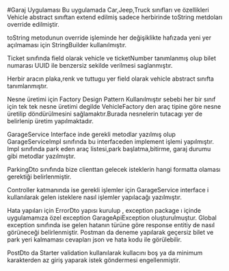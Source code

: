 #Garaj Uygulaması
Bu uygulamada Car,Jeep,Truck sınıfları ve özellikleri Vehicle abstract sınıftan
extend edilmiş sadece herbirinde toString metdoları override edilmiştir.

toString metodunun override işleminde her değişiklikte hafızada yeni yer açılmaması için
StringBuilder kullanılmıştır.

Ticket sınıfında field olarak vehicle ve ticketNumber tanımlanmış olup
bilet numarası UUID ile benzersiz sekilde verilmesi saglanmıştır.

Herbir aracın plaka,renk ve tuttugu yer field olarak vehicle abstract 
sınıfta tanımlanmıştır.

Nesne üretimi için Factory Design Pattern Kullanılmıştır sebebi her bir sınıf için tek tek 
nesne üretimi degilde VehicleFactory den araç tipine göre nesne üretilip döndürülmesini
sağlamaktır.Burada nesnelerin tutacagı yer de belirlenip üretim yapılmaktadır.

GarageService Interface inde gerekli metodlar yazılmış olup GarageServiceImpl
sınıfında bu interfaceden implement işlemi yapılmıştır. Impl sınıfında park eden araç
listesi,park başlatma,bitirme, garaj durumu gibi metodlar yazılmıştır.

ParkingDto sınıfında bize clienttan gelecek isteklerin hangi formatta olaması gerektiği
belirlenmiştir.

Controller katmanında ise gerekli işlemler için GarageService interface i kullanılarak
gelen isteklere nasıl işlemler yapılacağı yazılmıştır.

Hata yapıları için ErrorDto yapısı kurulup , exception package ı içinde uygulamamıza özel
exception GarageApiException oluşturulmuştur. Global exception sınıfında ise gelen hatanın türüne göre 
response entitiy de nasıl görüneceği belirlenmiştir. Postman da deneme yapılarak geçersiz bilet ve park
yeri kalmaması cevapları json ve hata kodu ile görülebilir.

PostDto da Starter validation kullanılarak kullacını boş ya da minimum karakterden az giriş yaparak istek göndermesi
engellenmiştir.
